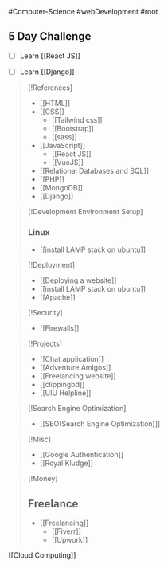 #Computer-Science #webDevelopment #root 

## 5 Day Challenge

- [ ] Learn [[React JS]]
- [ ] Learn [[Django]]


>[!References]
>- [[HTML]]
>- [[CSS]]
>	- [[Tailwind css]]
>	- [[Bootstrap]]
>	- [[sass]]
>- [[JavaScript]]
>	- [[React JS]]
>	- [[VueJS]]
>- [[Relational Databases and SQL]]
>- [[PHP]]
>- [[MongoDB]]
>- [[Django]]

>[!Development Environment Setup]
>### **Linux**
>- [[install LAMP stack on ubuntu]]

>[!Deployment]
>- [[Deploying a website]]
>- [[install LAMP stack on ubuntu]]
>- [[Apache]]

>[!Security]
>- [[Firewalls]]


>[!Projects]
>- [[Chat application]]
>- [[Adventure Amigos]]
>- [[Freelancing website]]
>- [[clippingbd]]
>- [[UIU Helpline]]

>[!Search Engine Optimization]
>- [[SEO(Search Engine Optimization)]]

>[!Misc]
>- [[Google Authentication]]
>- [[Royal Kludge]]

>[!Money]
>## Freelance
>- [[Freelancing]]
>	- [[Fiverr]]
>	- [[Upwork]]

[[Cloud Computing]]
